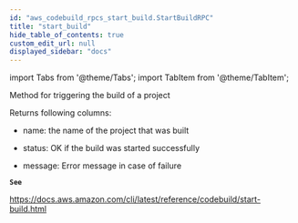 ```yaml
---
id: "aws_codebuild_rpcs_start_build.StartBuildRPC"
title: "start_build"
hide_table_of_contents: true
custom_edit_url: null
displayed_sidebar: "docs"
---
```


import Tabs from '@theme/Tabs';
import TabItem from '@theme/TabItem';

Method for triggering the build of a project

Returns following columns:

- name: the name of the project that was built

- status: OK if the build was started successfully

- message: Error message in case of failure

**`See`**

https://docs.aws.amazon.com/cli/latest/reference/codebuild/start-build.html
